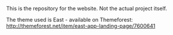 This is the repository for the website. Not the actual project itself.

The theme used is East - available on Themeforest: http://themeforest.net/item/east-app-landing-page/7600641